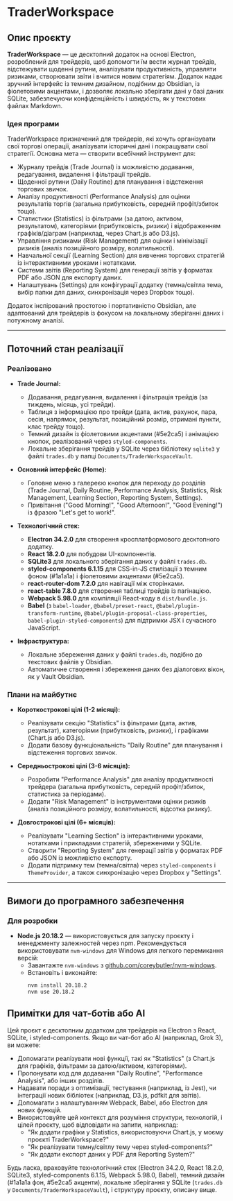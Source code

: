 # TraderWorkspace

## Опис проєкту

**TraderWorkspace** — це десктопний додаток на основі Electron, розроблений для трейдерів, щоб допомогти їм вести журнал трейдів, відстежувати щоденні рутини, аналізувати продуктивність, управляти ризиками, створювати звіти і вчитися новим стратегіям. Додаток надає зручний інтерфейс із темним дизайном, подібним до Obsidian, із фіолетовими акцентами, і дозволяє локально зберігати дані у базі даних SQLite, забезпечуючи конфіденційність і швидкість, як у текстових файлах Markdown.

### Ідея програми
TraderWorkspace призначений для трейдерів, які хочуть організувати свої торгові операції, аналізувати історичні дані і покращувати свої стратегії. Основна мета — створити всебічний інструмент для:
- Журналу трейдів (Trade Journal) із можливістю додавання, редагування, видалення і фільтрації трейдів.
- Щоденної рутини (Daily Routine) для планування і відстеження торгових звичок.
- Аналізу продуктивності (Performance Analysis) для оцінки результатів торгів (загальна прибутковість, середній профіт/збиток тощо).
- Статистики (Statistics) із фільтрами (за датою, активом, результатом), категоріями (прибутковість, ризики) і відображенням графіків/діаграм (наприклад, через Chart.js або D3.js).
- Управління ризиками (Risk Management) для оцінки і мінімізації ризиків (аналіз позиційного розміру, волатильності).
- Навчальної секції (Learning Section) для вивчення торгових стратегій із інтерактивними уроками і нотатками.
- Системи звітів (Reporting System) для генерації звітів у форматах PDF або JSON для експорту даних.
- Налаштувань (Settings) для конфігурації додатку (темна/світла тема, вибір папки для даних, синхронізація через Dropbox тощо).

Додаток інспірований простотою і портативністю Obsidian, але адаптований для трейдерів із фокусом на локальному зберіганні даних і потужному аналізі.

---

## Поточний стан реалізації

### Реалізовано
- **Trade Journal:**
  - Додавання, редагування, видалення і фільтрація трейдів (за тиждень, місяць, усі трейди).
  - Таблиця з інформацією про трейди (дата, актив, рахунок, пара, сесія, напрямок, результат, позиційний розмір, отримані пункти, клас трейду тощо).
  - Темний дизайн із фіолетовими акцентами (#5e2ca5) і анімацією кнопок, реалізований через `styled-components`.
  - Локальне зберігання трейдів у SQLite через бібліотеку `sqlite3` у файлі `trades.db` у папці `Documents/TraderWorkspaceVault`.

- **Основний інтерфейс (Home):**
  - Головне меню з галереєю кнопок для переходу до розділів (Trade Journal, Daily Routine, Performance Analysis, Statistics, Risk Management, Learning Section, Reporting System, Settings).
  - Привітання ("Good Morning!", "Good Afternoon!", "Good Evening!") із фразою "Let's get to work!".

- **Технологічний стек:**
  - **Electron 34.2.0** для створення кросплатформового десктопного додатку.
  - **React 18.2.0** для побудови UI-компонентів.
  - **SQLite3** для локального зберігання даних у файлі `trades.db`.
  - **styled-components 6.1.15** для CSS-in-JS стилізації з темним фоном (#1a1a1a) і фіолетовими акцентами (#5e2ca5).
  - **react-router-dom 7.2.0** для навігації між сторінками.
  - **react-table 7.8.0** для створення таблиці трейдів із пагінацією.
  - **Webpack 5.98.0** для компіляції React-коду в `dist/bundle.js`.
  - **Babel** (з `babel-loader`, `@babel/preset-react`, `@babel/plugin-transform-runtime`, `@babel/plugin-proposal-class-properties`, `babel-plugin-styled-components`) для підтримки JSX і сучасного JavaScript.

- **Інфраструктура:**
  - Локальне збереження даних у файлі `trades.db`, подібно до текстових файлів у Obsidian.
  - Автоматичне створення і збереження даних без діалогових вікон, як у Vault Obsidian.

### Плани на майбутнє
- **Короткострокові цілі (1-2 місяці):**
  - Реалізувати секцію "Statistics" із фільтрами (дата, актив, результат), категоріями (прибутковість, ризики), і графіками (Chart.js або D3.js).
  - Додати базову функціональність "Daily Routine" для планування і відстеження торгових звичок.

- **Середньострокові цілі (3-6 місяців):**
  - Розробити "Performance Analysis" для аналізу продуктивності трейдера (загальна прибутковість, середній профіт/збиток, статистика за періодами).
  - Додати "Risk Management" із інструментами оцінки ризиків (аналіз позиційного розміру, волатильності, відсотка ризику).

- **Довгострокові цілі (6+ місяців):**
  - Реалізувати "Learning Section" із інтерактивними уроками, нотатками і прикладами стратегій, збереженими у SQLite.
  - Створити "Reporting System" для генерації звітів у форматах PDF або JSON із можливістю експорту.
  - Додати підтримку тем (темна/світла) через `styled-components` і `ThemeProvider`, а також синхронізацію через Dropbox у "Settings".

---

## Вимоги до програмного забезпечення

### Для розробки
- **Node.js 20.18.2** — використовується для запуску проєкту і менеджменту залежностей через npm. Рекомендується використовувати `nvm-windows` для Windows для легкого перемикання версій:
  - Завантажте `nvm-windows` з [github.com/coreybutler/nvm-windows](https://github.com/coreybutler/nvm-windows/releases).
  - Встановіть і виконайте:
    ```bash
    nvm install 20.18.2
    nvm use 20.18.2
    
## Примітки для чат-ботів або AI

Цей проєкт є десктопним додатком для трейдерів на Electron з React, SQLite, і styled-components. Якщо ви чат-бот або AI (наприклад, Grok 3), ви можете:
- Допомагати реалізувати нові функції, такі як "Statistics" (з Chart.js для графіків, фільтрами за датою/активом, категоріями).
- Пропонувати код для додавання "Daily Routine", "Performance Analysis", або інших розділів.
- Надавати поради з оптимізації, тестування (наприклад, із Jest), чи інтеграції нових бібліотек (наприклад, D3.js, pdfkit для звітів).
- Допомагати з налаштуванням Webpack, Babel, або Electron для нових функцій.
- Використовуйте цей контекст для розуміння структури, технологій, і цілей проєкту, щоб відповідати на запити, наприклад:
  - "Як додати графіки у Statistics, використовуючи Chart.js, у моєму проєкті TraderWorkspace?"
  - "Як реалізувати темну/світлу тему через styled-components?"
  - "Як додати експорт даних у PDF для Reporting System?"

Будь ласка, враховуйте технологічний стек (Electron 34.2.0, React 18.2.0, SQLite3, styled-components 6.1.15, Webpack 5.98.0, Babel), темний дизайн (#1a1a1a фон, #5e2ca5 акценти), локальне зберігання у SQLite (`trades.db` у `Documents/TraderWorkspaceVault`), і структуру проєкту, описану вище.
```